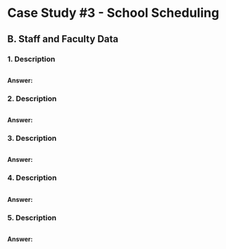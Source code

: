 # Case Study #3 - School Scheduling

## B. Staff and Faculty Data

### 1. Description

````sql

````
**Answer:**

### 2. Description

````sql

````
**Answer:**

### 3. Description

````sql

````

**Answer:**

### 4. Description

````sql

````

**Answer:**

### 5. Description

````sql

````

**Answer:**
